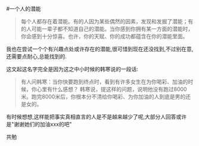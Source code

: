 #一个人的潜能

> 每个人都存在着潜能。有的人因为某些偶然的因素，发现和发掘了潜能；有的人可能一辈子都不知道自己的潜能。当你感到你拥有某一方面的潜能时，你会感到十分惊喜。也许，你的天赋、你的成功都蕴含在你的潜能里面。

我也在尝试一个个有兴趣点处或许存在的潜能,很可惜到现在还没找到,不过别在意,还需要点耐心,总能找到的.

这文起这名字完全是因为这之中小时候的韩寒说的一段话:

>有人问韩寒：当你快要跑到终点时，看到有许多女生在为你喝彩、加油的时候，你心里有什么感想？
韩寒说，提这样的问题，说明他没有跑过8000米。跑完8000米后，你根本分不清给你喝彩、为你加油的人到底是男的还是女的。

有时候想想,这样能把事实真相直言的人是不是越来越少了呢,大部分人回答或许是"谢谢她们的加油xxx的吧"

共勉
